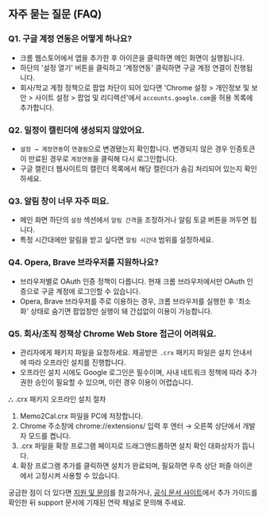## 자주 묻는 질문 (FAQ)

### Q1. 구글 계정 연동은 어떻게 하나요?

-   크롬 웹스토어에서 앱을 추가한 후 아이콘을 클릭하면 메인 화면이 실행됩니다.
-   하단의 '설정 열기' 버튼을 클릭하고 '계정연동' 클릭하면 구글 계정 연결이 진행됩니다.
-   회사/학교 계정 정책으로 팝업 차단이 되어 있다면 'Chrome 설정 > 개인정보 및 보안 > 사이트 설정 > 팝업 및 리디렉션'에서 `accounts.google.com`을 허용 목록에 추가합니다.

### Q2. 일정이 캘린더에 생성되지 않았어요.

-   `설정 → 계정연동`이 `연결됨`으로 변경됐는지 확인합니다. 변경되지 않은 경우 인증토큰이 만료된 경우로 `계정연동`을 클릭해 다시 로그인합니다.
-   구글 캘린더 웹사이트의 캘린더 목록에서 해당 캘린더가 숨김 처리되어 있는지 확인하세요.

### Q3. 알림 창이 너무 자주 떠요.

-   메인 화면 하단의 `설정` 섹션에서 `알림 간격`을 조정하거나 알림 토글 버튼을 꺼두면 됩니다.
-   특정 시간대에만 알림을 받고 싶다면 `알림 시간대` 범위를 설정하세요.

### Q4. Opera, Brave 브라우저를 지원하나요?

-   브라우저별로 OAuth 인증 정책이 다릅니다. 현재 크롬 브라우저에서만 OAuth 인증으로 구글 계정에 로그인할 수 있습니다.
-   Opera, Brave 브라우저를 주로 이용하는 경우, 크롬 브라우저를 실행한 후 '최소화' 상태로 숨기면 팝업창만 실행이 돼 간섭없이 이용이 가능합니다.

### Q5. 회사/조직 정책상 Chrome Web Store 접근이 어려워요.

-   관리자에게 패키지 파일을 요청하세요. 제공받은 `.crx` 패키지 파일은 설치 안내서에 따라 오프라인 설치를 진행합니다.
-   오프라인 설치 시에도 Google 로그인은 필수이며, 사내 네트워크 정책에 따라 추가 권한 승인이 필요할 수 있으며, 이런 경우 이용이 어렵습니다.

⛬ .crx 패키지 오프라인 설치 절차

1. Memo2Cal.crx 파일을 PC에 저장합니다.
2. Chrome 주소창에 chrome://extensions/ 입력 후 엔터 → 오른쪽 상단에서 개발자 모드를 켭니다.
3. .crx 파일을 확장 프로그램 페이지로 드래그앤드롭하면 설치 확인 대화상자가
   뜹니다.
4. 확장 프로그램 추가를 클릭하면 설치가 완료되며, 필요하면 우측 상단 퍼즐
   아이콘에서 고정시켜 사용할 수 있습니다.

궁금한 점이 더 있다면 [지원 및 문의](./support.md)를 참고하거나, [공식 문서 사이트](https://master-kwon.github.io/memo2cal-docs)에서 추가 가이드를 확인한 뒤 support 문서에 기재된 연락 채널로 문의해 주세요.
